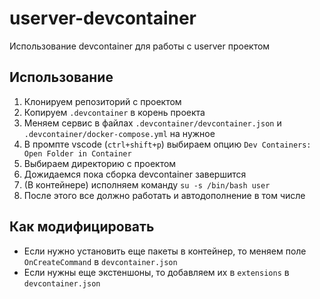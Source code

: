 # userver-devcontainer
Использование devcontainer для работы с userver проектом


## Использование
1. Клонируем репозиторий с проектом
2. Копируем `.devcontainer` в корень проекта
3. Меняем сервис в файлах `.devcontainer/devcontainer.json` и `.devcontainer/docker-compose.yml` на нужное
4. В промпте vscode (`ctrl+shift+p`) выбираем опцию `Dev Containers: Open Folder in Container`
5. Выбираем директорию с проектом
6. Дожидаемся пока сборка devcontainer завершится
7. (В контейнере) исполняем команду `su -s /bin/bash user`
8. После этого все должно работать и автодополнение в том числе

## Как модифицировать 
- Если нужно установить еще пакеты в контейнер, то меняем поле `OnCreateCommand` в `devcontainer.json`
- Если нужны еще экстеншоны, то добавляем их в `extensions` в `devcontainer.json`
